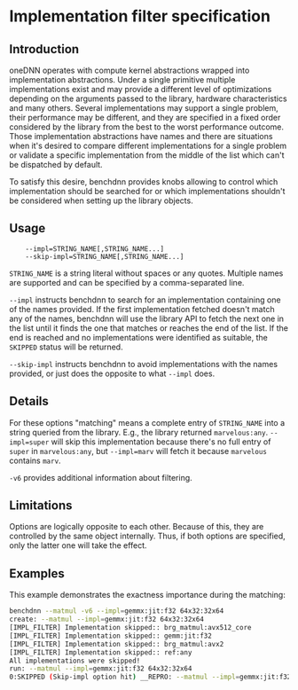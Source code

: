 # Implementation filter specification

## Introduction
oneDNN operates with compute kernel abstractions wrapped into implementation
abstractions. Under a single primitive multiple implementations exist and
may provide a different level of optimizations depending on the arguments
passed to the library, hardware characteristics and many others. Several
implementations may support a single problem, their performance may be
different, and they are specified in a fixed order considered by the library
from the best to the worst performance outcome. Those implementation
abstractions have names and there are situations when it's desired to compare
different implementations for a single problem or validate a specific
implementation from the middle of the list which can't be dispatched by default.

To satisfy this desire, benchdnn provides knobs allowing to control which
implementation should be searched for or which implementations shouldn't be
considered when setting up the library objects.

## Usage
```
    --impl=STRING_NAME[,STRING_NAME...]
    --skip-impl=STRING_NAME[,STRING_NAME...]
```

`STRING_NAME` is a string literal without spaces or any quotes. Multiple names
are supported and can be specified by a comma-separated line.

`--impl` instructs benchdnn to search for an implementation containing one of
the names provided. If the first implementation fetched doesn't match any of the
names, benchdnn will use the library API to fetch the next one in the list until
it finds the one that matches or reaches the end of the list. If the end is
reached and no implementations were identified as suitable, the `SKIPPED` status
will be returned.

`--skip-impl` instructs benchdnn to avoid implementations with the names
provided, or just does the opposite to what `--impl` does.

## Details
For these options "matching" means a complete entry of `STRING_NAME` into a
string queried from the library. E.g., the library returned `marvelous:any`.
`--impl=super` will skip this implementation because there's no full entry
of `super` in `marvelous:any`, but `--impl=marv` will fetch it because
`marvelous` contains `marv`.

`-v6` provides additional information about filtering.

## Limitations

Options are logically opposite to each other. Because of this, they are
controlled by the same object internally. Thus, if both options are specified,
only the latter one will take the effect.

## Examples
This example demonstrates the exactness importance during the matching:
``` sh
benchdnn --matmul -v6 --impl=gemmx:jit:f32 64x32:32x64
create: --matmul --impl=gemmx:jit:f32 64x32:32x64
[IMPL_FILTER] Implementation skipped:: brg_matmul:avx512_core
[IMPL_FILTER] Implementation skipped:: gemm:jit:f32
[IMPL_FILTER] Implementation skipped:: brg_matmul:avx2
[IMPL_FILTER] Implementation skipped:: ref:any
All implementations were skipped!
run: --matmul --impl=gemmx:jit:f32 64x32:32x64
0:SKIPPED (Skip-impl option hit) __REPRO: --matmul --impl=gemmx:jit:f32 64x32:32x64
```

